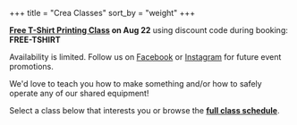 +++
title = "Crea Classes"
sort_by = "weight"
+++


<article class="message is-info">
  <div class="message-body">

**[Free T-Shirt Printing Class](https://bookwhen.com/creamakerspace/e/ev-s0bv-20230822170000) on Aug 22** using discount code during booking: **FREE-TSHIRT**

Availability is limited. Follow us on <a href="https://facebook.com/CreaMakerspace">Facebook</a> or <a href="https://instagram.com/CreaMakerspace">Instagram</a> for future event promotions.

  </div>
</article>


We'd love to teach you how to make something and/or how to safely operate any of our shared equipment!

Select a class below that interests you or browse the [**full class schedule**](https://bookwhen.com/creamakerspace).